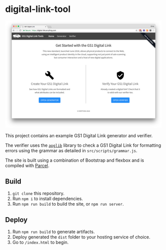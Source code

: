 # digital-link-tool

![preview](src/assets/preview.png)

This project contains an example GS1 Digital Link generator and verifier.

The verifier uses the [`apglib`](https://github.com/ldthomas/apg-js2-lib) 
library to check a GS1 Digital Link for formatting errors using the grammar as 
detailed in `src/scripts/grammar.js`.

The site is built using a combination of Bootstrap and flexbox and is compiled 
with [Parcel](https://parceljs.org/).


## Build

1. `git clone` this repository.
2. Run `npm i` to install dependencies.
3. Run `npm run build` to build the site, or `npm run server`.


## Deploy

1. Run `npm run build` to generate artifacts.
2. Deploy generated the `dist` folder to your hosting service of choice.
3. Go to `/index.html` to begin.
